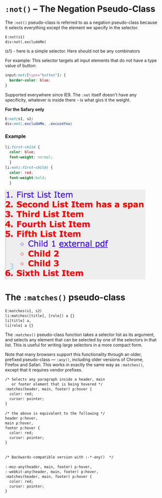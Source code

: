 # `:not()` – The Negation Pseudo-Class

The `:not()` pseudo-class is referred to as a negation pseudo-class because it selects everything except the element we specify in the selector.

```
E:not(s1)
div:not(.excludeMe)
```
(s1) - here is a simple selector. Here should not be any combinators

For example: This selector targets all input elements that do not have a type value of button:

```css
input:not([type="button"]) {
  border-color: blue;
}
```
Supported everywhere since IE9. 
The `:not` itself doesn't have any specificity, whatever is inside there - is what givs it the weight. 
 
 **For the Safary only**

 ```css
E:not(s1, s2)
 div:not(.excludeMe, .excuseYou)
```
### Example

```css
li:first-child {
  color: blue;
  font-weight: normal;
  }
li:not(:first-child) {
  color: red;
  font-weight:bold;
  }
  ```
  ![negationPseudoClass](./negationPseudoClass.png)

#  The `:matches()` pseudo-class


```
E:matches(s1, s2)
li:matches([title], [role]) a {}
li[title] a, 
li[role] a {}
```

The `:matches()` pseudo-class function takes a selector list as its argument, and selects any element that can be selected by one of the selectors in that list. This is useful for writing large selectors in a more compact form.

Note that many browsers support this functionality through an older, prefixed pseudo-class — `:any()`, including older versions of Chrome, Firefox and Safari. This works in exactly the same way as `:matches()`, except that it requires vendor prefixes.

```
/* Selects any paragraph inside a header, main
   or footer element that is being hovered */
:matches(header, main, footer) p:hover {
  color: red;
  cursor: pointer;
}

/* the above is equivalent to the following */
header p:hover,
main p:hover,
footer p:hover {
  color: red;
  cursor: pointer;
}


/* Backwards-compatible version with :-*-any()  */

:-moz-any(header, main, footer) p:hover,
:-webkit-any(header, main, footer) p:hover,
:matches(header, main, footer) p:hover {
  color: red;
  cursor: pointer;
}
```
